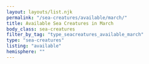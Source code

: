 ```yaml
---
layout: layouts/list.njk
permalink: "/sea-creatures/available/march/"
title: Available Sea Creatures in March
body_class: sea-creatures
filter_by_tag: "type_seacreatures_available_march"
type: "sea-creatures"
listing: "available"
hemisphere: ""
---
```

